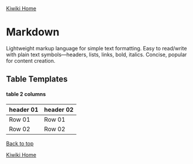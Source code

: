 [Kiwiki Home](/../../)

# Markdown
Lightweight markup language for simple text formatting. Easy to read/write with plain text symbols—headers, lists, links, bold, italics. Concise, popular for content creation.

## Table Templates
#### table 2 columns

|       header 01         |  header 02    |
|-------------------------|---------------|
| Row 01                  |  Row 01       |
| Row 02                  |  Row 02       |


[Back to top](#)

[Kiwiki Home](/../../)